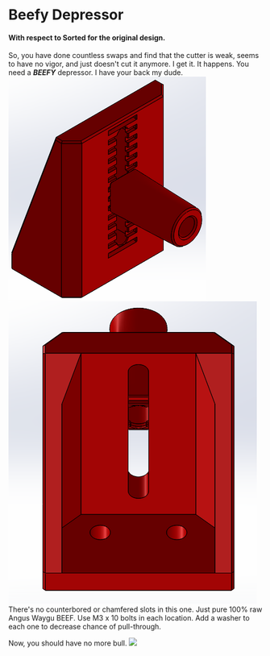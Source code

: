 # Beefy Depressor
#### With respect to Sorted for the original design.
So, you have done countless swaps and find that the cutter is weak, seems to have no vigor, and just doesn't cut it anymore. I get it. It happens. You need a ***BEEFY*** depressor. I have your back my dude.  
![CAD.png](https://github.com/IRTrail/G2E-Filametrix/blob/main/Beefy%20Depressor/images/CAD.png?raw=true)
![CAD_back.png](https://github.com/IRTrail/G2E-Filametrix/blob/main/Beefy%20Depressor/images/CAD_back.png?raw=true)  
There's no counterbored or chamfered slots in this one. Just pure 100% raw Angus Waygu BEEF. Use M3 x 10 bolts in each location. Add a washer to each one to decrease chance of pull-through.

Now, you should have no more bull.
![](https://c.tenor.com/RNaLMG4dGIcAAAAM/bull-matador-flipped.gif)
